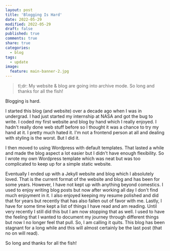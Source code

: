 ```yaml
---
layout: post
title: 'Blogging Is Hard'
date: 2022-05-29
modified: 2022-05-29
draft: false
published: true
comments: true
share: true
categories:
  - blog
tags:
  - update
image:
  feature: main-banner-2.jpg
---
```


> tl;dr: My website & blog are going into archive mode. So long and thanks for all the fish!

Blogging is hard.

I started this blog (and website) over a decade ago when I was in undergrad.
I had just started my internship at NASA and got the bug to write. I coded my first website 
and blog by hand which I really enjoyed. I hadn't really done web stuff before so I thought 
it was a chance to try my hand at it. I pretty much hated it. I'm not a frontend person at 
all and dealing with styling is the worst. But I did it.

I then  moved to using Wordpress with default templates. That lasted a while and made the 
blog aspect a lot easier but I didn't have enough flexibility. So I wrote my own Wordpress template 
which was neat but was too complicated to keep up for a simple static website.

Eventually I ended up with a Jekyll 
website and blog which I absolutely loved. That is the current format of the website and 
blog and has been for some years. However, I have not kept up with anything beyond comestics. 
I used to enjoy writing blog posts but now after working all day I don't find much enjoyment in it. 
I also enjoyed keeping my resume polished and did that for years but recently that has also 
fallen out of favor with me. Lastly, I have for some time kept a list of things I have read
and am reading. Until very recently I still did this but I am now stopping that as well. I
used to have the feeling that I wanted to document my journey through different things but
now I no longer feel that pull. So, I am calling it quits. This blog has been stagnant for
a long while and this will almost certainly be the last post (that no on will read).

So long and thanks for all the fish!
